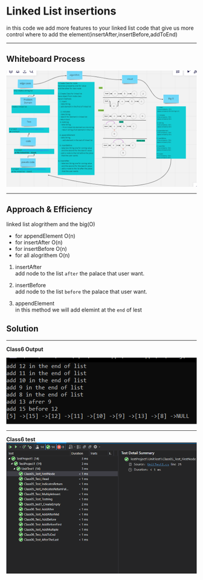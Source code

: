 
# Linked List insertions

in this code we add more features to your linked list code that give us more control where to add the element(insertAfter,insertBefore,addToEnd)


---

## Whiteboard Process

![img](../image/linked-list.PNG) 


---
## Approach & Efficiency

linked list alogrithem and the big(O) 

- for appendElement O(n)
- for insertAfter O(n)
- for insertBefore O(n)
- for all alogrithem O(n)



1. insertAfter  
add node to the list `after` the palace that user want.

2. insertBefore  
add node to the list `before` the palace that user want.

3. appendElement  
in this method we will add elemint at the `end` of lest 


## Solution

----

**Class6 Output**  


![img](../image/Class6.PNG)  

---

**Class6 test**  
![img](../image/Class6_5_test.PNG) 

